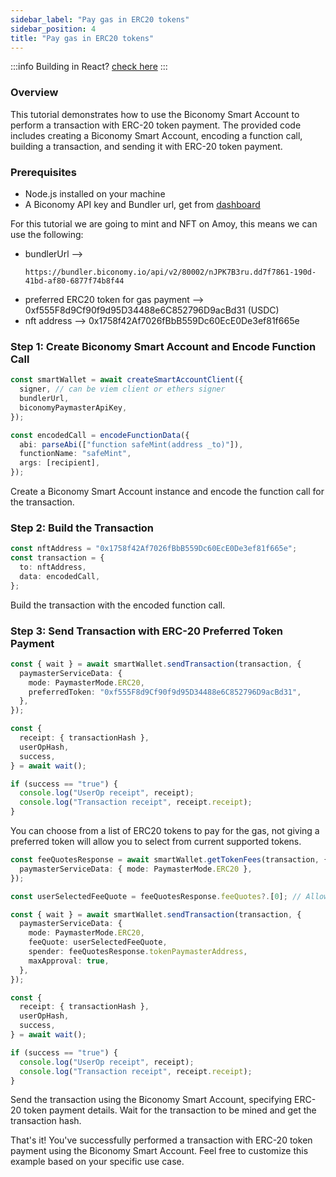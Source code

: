 ```yaml
---
sidebar_label: "Pay gas in ERC20 tokens"
sidebar_position: 4
title: "Pay gas in ERC20 tokens"
---
```


:::info
Building in React? [check here](/smartAccountsV2/react/useSendGasTokenTransaction.md)
:::

### Overview

This tutorial demonstrates how to use the Biconomy Smart Account to perform a transaction with ERC-20 token payment. The provided code includes creating a Biconomy Smart Account, encoding a function call, building a transaction, and sending it with ERC-20 token payment.

### Prerequisites

- Node.js installed on your machine
- A Biconomy API key and Bundler url, get from [dashboard](https://dashboard.biconomy.io/)

For this tutorial we are going to mint and NFT on Amoy, this means we can use the following:

- bundlerUrl -->
  ```
  https://bundler.biconomy.io/api/v2/80002/nJPK7B3ru.dd7f7861-190d-41bd-af80-6877f74b8f44
  ```
- preferred ERC20 token for gas payment --> 0xf555F8d9Cf90f9d95D34488e6C852796D9acBd31 (USDC)
- nft address --> 0x1758f42Af7026fBbB559Dc60EcE0De3ef81f665e

### Step 1: Create Biconomy Smart Account and Encode Function Call

```typescript
const smartWallet = await createSmartAccountClient({
  signer, // can be viem client or ethers signer
  bundlerUrl,
  biconomyPaymasterApiKey,
});

const encodedCall = encodeFunctionData({
  abi: parseAbi(["function safeMint(address _to)"]),
  functionName: "safeMint",
  args: [recipient],
});
```

Create a Biconomy Smart Account instance and encode the function call for the transaction.

### Step 2: Build the Transaction

```typescript
const nftAddress = "0x1758f42Af7026fBbB559Dc60EcE0De3ef81f665e";
const transaction = {
  to: nftAddress,
  data: encodedCall,
};
```

Build the transaction with the encoded function call.

### Step 3: Send Transaction with ERC-20 Preferred Token Payment

```typescript
const { wait } = await smartWallet.sendTransaction(transaction, {
  paymasterServiceData: {
    mode: PaymasterMode.ERC20,
    preferredToken: "0xf555F8d9Cf90f9d95D34488e6C852796D9acBd31",
  },
});

const {
  receipt: { transactionHash },
  userOpHash,
  success,
} = await wait();

if (success == "true") {
  console.log("UserOp receipt", receipt);
  console.log("Transaction receipt", receipt.receipt);
}
```

You can choose from a list of ERC20 tokens to pay for the gas, not giving a preferred token will allow you to select from current supported tokens.

```typescript
const feeQuotesResponse = await smartWallet.getTokenFees(transaction, {
  paymasterServiceData: { mode: PaymasterMode.ERC20 },
});

const userSelectedFeeQuote = feeQuotesResponse.feeQuotes?.[0]; // Allow user to pick desired token

const { wait } = await smartWallet.sendTransaction(transaction, {
  paymasterServiceData: {
    mode: PaymasterMode.ERC20,
    feeQuote: userSelectedFeeQuote,
    spender: feeQuotesResponse.tokenPaymasterAddress,
    maxApproval: true,
  },
});

const {
  receipt: { transactionHash },
  userOpHash,
  success,
} = await wait();

if (success == "true") {
  console.log("UserOp receipt", receipt);
  console.log("Transaction receipt", receipt.receipt);
}
```

Send the transaction using the Biconomy Smart Account, specifying ERC-20 token payment details. Wait for the transaction to be mined and get the transaction hash.

That's it! You've successfully performed a transaction with ERC-20 token payment using the Biconomy Smart Account. Feel free to customize this example based on your specific use case.
